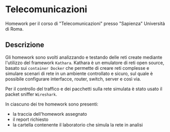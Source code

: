 # Telecomunicazioni
Homework per il corso di "Telecomunicazioni" presso "Sapienza" Università di Roma.

## Descrizione
Gli homework sono svolti analizzando e testando delle reti create mediante l'utilizzo del framework `Kathara`.
Kathara è un emulatore di reti open source, basato sui `container Docker` che permette di creare reti complesse e simulare scenari di rete in un ambiente controllato e sicuro, sul quale è possibile configurare interfacce, router, switch, server e così via.

Per il controllo del traffico e dei pacchetti sulla rete simulata è stato usato il packet sniffer `Wireshark`.

In ciascuno dei tre homework sono presenti:
* la traccia dell'homework assegnato
* il report richiesto
* la cartella contenente il laboratorio che simula la rete in analisi
